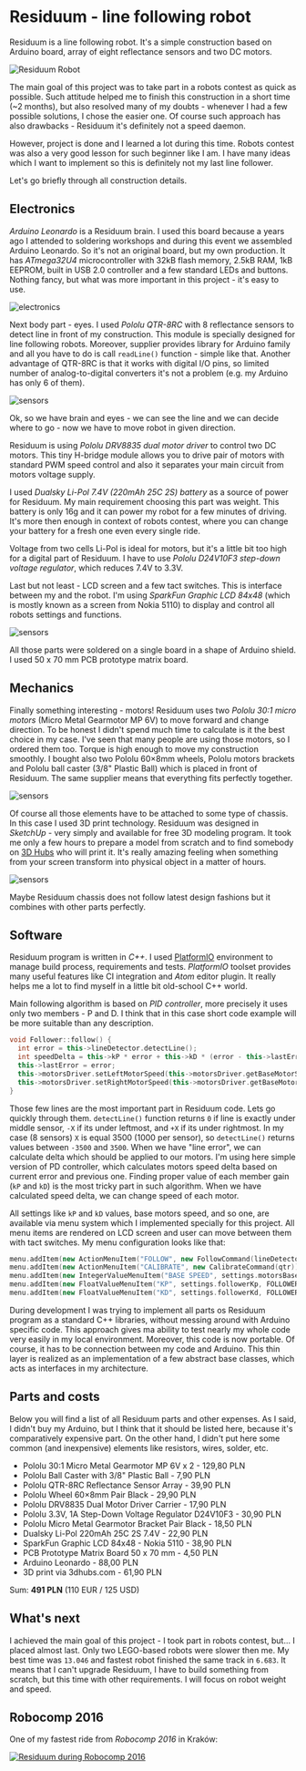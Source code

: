 # Residuum - line following robot

Residuum is a line following robot. It's a simple construction based on Arduino
board, array of eight reflectance sensors and two DC motors.

![Residuum Robot](/other/photos/photo_1.jpg?raw=true)

The main goal of this project was to take part in a robots contest as quick as
possible. Such attitude helped me to finish this construction in a short time
(~2 months), but also resolved many of my doubts - whenever I had a few possible
solutions, I chose the easier one. Of course such approach has also drawbacks -
Residuum it's definitely not a speed daemon.

However, project is done and I learned a lot during this time. Robots contest
was also a very good lesson for such beginner like I am. I have many ideas
which I want to implement so this is definitely not my last line follower.

Let's go briefly through all construction details.

## Electronics

*Arduino Leonardo* is a Residuum brain. I used this board because a years ago I
attended to soldering workshops and during this event we assembled Arduino
Leonardo. So it's not an original board, but my own production. It has
*ATmega32U4* microcontroller with 32kB flash memory, 2.5kB RAM, 1kB EEPROM, built
in USB 2.0 controller and a few standard LEDs and buttons. Nothing fancy, but
what was more important in this project - it's easy to use.

![electronics](/other/photos/photo_electronics.jpg?raw=true)

Next body part - eyes. I used *Pololu QTR-8RC* with 8 reflectance sensors to
detect line in front of my construction. This module is specially designed for
line following robots. Moreover, supplier provides library for Arduino family
and all you have to do is call `readLine()` function - simple like that. Another
advantage of QTR-8RC is that it works with digital I/O pins, so limited number
of analog-to-digital converters it's not a problem (e.g. my Arduino has only 6
of them).

![sensors](/other/photos/photo_sensors.jpg?raw=true)

Ok, so we have brain and eyes - we can see the line and we can decide where to
go - now we have to move robot in given direction.

Residuum is using *Pololu DRV8835 dual motor driver* to control two DC motors.
This tiny H-bridge module allows you to drive pair of motors with standard PWM
speed control and also it separates your main circuit from motors voltage
supply.

I used *Dualsky Li-Pol 7.4V (220mAh 25C 2S) battery* as a source of power for
Residuum. My main requirement choosing this part was weight. This battery is
only 16g and it can power my robot for a few minutes of driving. It's more then
enough in context of robots contest, where you can change your battery for a
fresh one even every single ride.

Voltage from two cells Li-Pol is ideal for motors, but it's a little bit too
high for a digital part of Residuum. I have to use *Pololu D24V10F3 step-down
voltage regulator*, which reduces 7.4V to 3.3V.

Last but not least - LCD screen and a few tact switches. This is interface
between my and the robot. I'm using *SparkFun Graphic LCD 84x48* (which is mostly
known as a screen from Nokia 5110) to display and control all robots settings
and functions.

![sensors](/other/photos/photo_board.jpg?raw=true)

All those parts were soldered on a single board in a shape of Arduino shield. I
used 50 x 70 mm PCB prototype matrix board.

## Mechanics

Finally something interesting - motors! Residuum uses two *Pololu 30:1 micro
motors* (Micro Metal Gearmotor MP 6V) to move forward and change direction. To be
honest I didn't spend much time to calculate is it the best choice in my case.
I've seen that many people are using those motors, so I ordered them too. Torque
is high enough to move my construction smoothly. I bought also two Pololu 60×8mm
wheels, Pololu motors brackets and Pololu ball caster (3/8" Plastic Ball) which
is placed in front of Residuum. The same supplier means that everything fits
perfectly together.

![sensors](/other/photos/photo_mechanics.jpg?raw=true)

Of course all those elements have to be attached to some type of chassis. In
this case I used 3D print technology. Residuum was designed in *SketchUp* - very
simply and available for free 3D modeling program. It took me only a few hours
to prepare a model from scratch and to find somebody on [3D Hubs](https://www.3dhubs.com/)
who will print it. It's really amazing feeling when something from your screen
transform into physical object in a matter of hours.

![sensors](/other/photos/photo_chassis_3d.gif?raw=true)

Maybe Residuum chassis does not follow latest design fashions but it combines
with other parts perfectly.

## Software

Residuum program is written in *C++*. I used [PlatformIO](http://platformio.org/)
environment to manage build process, requirements and tests. *PlatformIO*
toolset provides many useful features like CI integration and *Atom* editor
plugin. It really helps me a lot to find myself in a little bit old-school C++
world.

Main following algorithm is based on *PID controller*, more precisely it uses
only two members - P and D. I think that in this case short code example will be
more suitable than any description.

```cpp
void Follower::follow() {
  int error = this->lineDetector.detectLine();
  int speedDelta = this->kP * error + this->kD * (error - this->lastError);
  this->lastError = error;
  this->motorsDriver.setLeftMotorSpeed(this->motorsDriver.getBaseMotorSpeed() + speedDelta);
  this->motorsDriver.setRightMotorSpeed(this->motorsDriver.getBaseMotorSpeed() - speedDelta);
}
```

Those few lines are the most important part in Residuum code. Lets go quickly
through them. `detectLine()` function returns `0` if line is exactly under
middle sensor, `-X` if its under leftmost, and `+X` if its under rightmost. In
my case (8 sensors) `X` is equal 3500 (1000 per sensor), so `detectLine()`
returns values between `-3500` and `3500`. When we have "line error", we can
calculate delta which should be applied to our motors. I'm using here simple
version of PD controller, which calculates motors speed delta based on current
error and previous one. Finding proper value of each member gain (`kP` and `kD`)
is the most tricky part in such algorithm. When we have calculated speed delta,
we can change speed of each motor.

All settings like `kP` and `kD` values, base motors speed, and so one, are
available via menu system which I implemented specially for this project. All
menu items are rendered on LCD screen and user can move between them with tact
switches. My menu configuration looks like that:

```cpp
menu.addItem(new ActionMenuItem("FOLLOW", new FollowCommand(lineDetector, motorsDriver, EDIT_BUTTON_PIN)));
menu.addItem(new ActionMenuItem("CALIBRATE", new CalibrateCommand(qtr)));
menu.addItem(new IntegerValueMenuItem("BASE SPEED", settings.motorsBaseSpeed, new UpdateMotorsBaseSpeedCommand()));
menu.addItem(new FloatValueMenuItem("KP", settings.followerKp, FOLLOWER_KP_BASE, new UpdateFollowerKpCommand()));
menu.addItem(new FloatValueMenuItem("KD", settings.followerKd, FOLLOWER_KD_BASE, new UpdateFollowerKdCommand()));
```

During development I was trying to implement all parts os Residuum program
as a standard C++ libraries, without messing around with Arduino specific code.
This approach gives ma ability to test nearly my whole code very easily in my
local environment. Moreover, this code is now portable. Of course, it has to be
connection between my code and Arduino. This thin layer is realized
as an implementation of a few abstract base classes, which acts as interfaces in
my architecture.

## Parts and costs

Below you will find a list of all Residuum parts and other expenses. As I said,
I didn't buy my Arduino, but I think that it should be listed here, because it's
comparatively expensive part. On the other hand, I didn't put here some
common (and inexpensive) elements like resistors, wires, solder, etc.

* Pololu 30:1 Micro Metal Gearmotor MP 6V x 2 - 129,80 PLN
* Pololu Ball Caster with 3/8" Plastic Ball - 7,90 PLN
* Pololu QTR-8RC Reflectance Sensor Array - 39,90 PLN
* Pololu Wheel 60×8mm Pair Black - 29,90 PLN
* Pololu DRV8835 Dual Motor Driver Carrier - 17,90 PLN
* Pololu 3.3V, 1A Step-Down Voltage Regulator D24V10F3 - 30,90 PLN
* Pololu Micro Metal Gearmotor Bracket Pair Black - 18,50 PLN
* Dualsky Li-Pol 220mAh 25C 2S 7.4V - 22,90 PLN
* SparkFun Graphic LCD 84x48 - Nokia 5110 - 38,90 PLN
* PCB Prototype Matrix Board 50 x 70 mm  - 4,50 PLN
* Arduino Leonardo - 88,00 PLN
* 3D print via 3dhubs.com - 61,90 PLN

Sum: **491 PLN** (110 EUR / 125 USD)

## What's next

I achieved the main goal of this project - I took part in robots contest, but...
I placed almost last. Only two LEGO-based robots were slower then me. My best
time was `13.046` and fastest robot finished the same track in `6.683`. It
means that I can't upgrade Residuum, I have to build something from scratch, but
this time with other requirements. I will focus on robot weight and speed.

## Robocomp 2016

One of my fastest ride from *Robocomp 2016* in Kraków:

[![Residuum during Robocomp 2016](https://img.youtube.com/vi/713GhhHsxbs/0.jpg)](https://www.youtube.com/watch?v=713GhhHsxbs)
